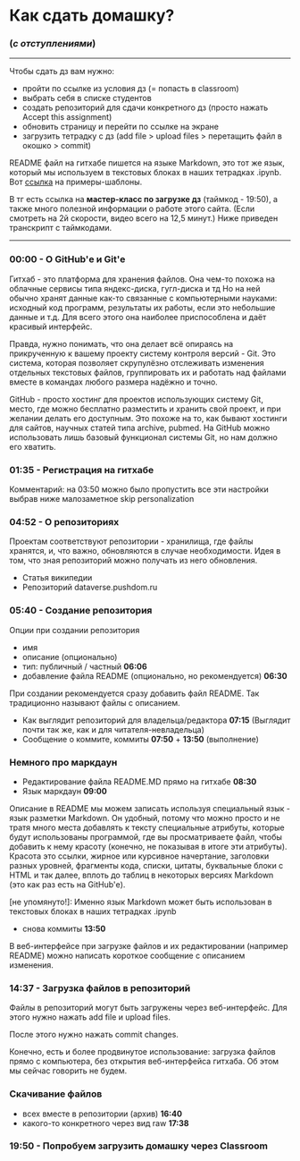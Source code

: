 # Как сдать домашку?
### (*с отступлениями*)
--------

Чтобы сдать дз вам нужно:
- пройти по ссылке из условия дз (= попасть в classroom)
- выбрать себя в списке студентов
- создать репозиторий для сдачи конкретного дз (просто нажать Accept this assignment)
- обновить страницу и перейти по ссылке на экране
- загрузить тетрадку с дз (add file > upload files > перетащить файл в окошко > commit)

README файл на гитхабе пишется на языке Markdown, это тот же язык, который мы используем в текстовых блоках в наших тетрадках .ipynb. Вот [ссылка](https://markdown-it.github.io/) на примеры-шаблоны.

В тг есть ссылка на **мастер-класс по загрузке дз** (таймкод - 19:50), а также много полезной информации о работе этого сайта. (Если смотреть на 2й скорости, видео всего на 12,5 минут.) Ниже приведен транскрипт с таймкодами.

------------

### 00:00 - О GitHub'е и Git'е
Гитхаб - это платформа для хранения файлов. Она чем-то похожа на облачные сервисы типа яндекс-диска, гугл-диска и тд
Но на ней обычно хранят данные как-то связанные с компьютерными науками: исходный код программ, результаты их работы, если это небольшие данные и т.д. Для всего этого она наиболее приспособлена и даёт красивый интерфейс.

Правда, нужно понимать, что она делает всё опираясь на прикрученную к вашему проекту систему контроля версий - Git. Это система, которая позволяет скрупулёзно отслеживать изменения отдельных текстовых файлов, группировать их и работать над файлами вместе в командах любого размера надёжно и точно.

GitHub - просто хостинг для проектов использующих систему Git, место, где можно бесплатно разместить и хранить свой проект, и при желании делать его доступным. Это похоже на то, как бывают хостинги для сайтов, научных статей типа archive, pubmed.
На GitHub можно использовать лишь базовый функционал системы Git, но нам должно его хватить.

### 01:35 - Регистрация на гитхабе
Комментарий: на 03:50 можно было пропустить все эти настройки выбрав ниже малозаметное skip personalization


### 04:52 - О репозиториях

Проектам соответствуют репозитории - хранилища, где файлы хранятся, и, что важно, обновляются в случае необходимости. Идея в том, что зная репозиторий можно  получать из него обновления. 

- Статья википедии
- Репозиторий dataverse.pushdom.ru

### 05:40 - Создание репозитория
Опции при создании репозитория
- имя
- описание (опционально)
- тип: публичный / частный **06:06**
- добавление файла README (опционально, но рекомендуется) **06:30**

При создании рекомендуется сразу добавить файл README. Так традиционно называют файлы с описанием.

- Как выглядит репозиторий для владельца/редактора **07:15**
(Выглядит почти так же, как и для читателя-невладельца) 
- Сообщение о коммите, коммиты **07:50** + **13:50** (выполнение)

### Немного про маркдаун
- Редактирование файла README.MD прямо на гитхабе **08:30**
- Язык маркдаун **09:00**

Описание в README мы можем записать используя специальный язык - язык разметки Markdown. Он удобный, потому что можно просто и не тратя много места добавлять к тексту специальные атрибуты, которые будут использованы программой, где вы просматриваете файл, чтобы добавить к нему красоту (конечно, не показывая в итоге эти атрибуты). Красота это ссылки, жирное или курсивное начертание, заголовки разных уровней, фрагменты кода, списки, цитаты, буквальные блоки с HTML и так далее, вплоть до таблиц в некоторых версиях Markdown (это как раз есть на GitHub'е).

[не упомянуто!]: Именно язык Markdown может быть использован в текстовых блоках в наших тетрадках .ipynb

- снова коммиты **13:50**

В веб-интерфейсе при загрузке файлов и их редактировании (например README) можно написать короткое сообщение с описанием изменения.

### 14:37 - Загрузка файлов в репозиторий 

Файлы в репозиторий могут быть загружены через веб-интерфейс. Для этого нужно нажать add file и upload files.

После этого нужно нажать commit changes.

Конечно, есть и более продвинутое использование: загрузка файлов прямо с компьютера, без открытия веб-интерфейса гитхаба. Об этом мы сейчас говорить не будем.  

### Скачивание файлов
- всех вместе в репозитории (архив) **16:40**
- какого-то конкретного через вид raw **17:38**


### 19:50 - Попробуем загрузить домашку через Classroom
